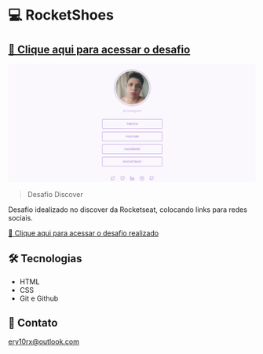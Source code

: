# 💻 RocketShoes

## [🔗 Clique aqui para acessar o desafio](https://efficient-sloth-d85.notion.site/Desafio-Social-Tree-a4008e467a3248c4b05c97cf78aea44f) 
![desafio](./github/preview.png)

> Desafio Discover

Desafio idealizado no discover da Rocketseat, colocando links para redes sociais.


[🔗 Clique aqui para acessar o desafio realizado](https://ery10.github.io/Social-Tree/)

## 🛠 Tecnologias

- HTML
- CSS
- Git e Github

## 💙 Contato

ery10rx@outlook.com